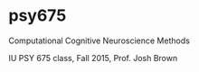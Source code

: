 # psy675
Computational Cognitive Neuroscience Methods

IU PSY 675 class, Fall 2015, Prof. Josh Brown

